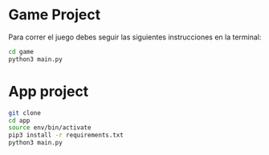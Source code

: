 # Game Project

Para correr el juego debes seguir las siguientes instrucciones en la terminal:

```sh
cd game
python3 main.py
```

# App project

```sh
git clone
cd app
source env/bin/activate
pip3 install -r requirements.txt
python3 main.py
```
